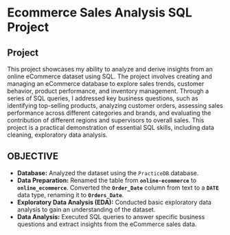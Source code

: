 # Ecommerce Sales Analysis SQL Project

## Project ##

This project showcases my ability to analyze and derive insights from an online eCommerce dataset using SQL. The project involves creating and managing an eCommerce database to explore sales trends, customer behavior, product performance, and inventory management. Through a series of SQL queries, I addressed key business questions, such as identifying top-selling products, analyzing customer orders, assessing sales performance across different categories and brands, and evaluating the contribution of different regions and supervisors to overall sales. This project is a practical demonstration of essential SQL skills, including data cleaning, exploratory data analysis. 

## OBJECTIVE ##

- **Database:** Analyzed the dataset using the `PracticeDB` database.
- **Data Preparation:** Renamed the table from **`online-ecommerce`** to **`online_ecommerce`**. Converted the **`Order_Date`** column from text to a **`DATE`** data type, renaming it to **`Orders_Date`**.
- **Exploratory Data Analysis (EDA):** Conducted basic exploratory data analysis to gain an understanding of the dataset.
- **Data Analysis:** Executed SQL queries to answer specific business questions and extract insights from the eCommerce sales data.
